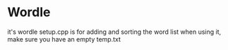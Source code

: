 # Wordle
it's wordle
setup.cpp is for adding and sorting the word list
when using it, make sure you have an empty temp.txt
